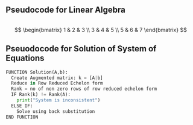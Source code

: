 ## Pseudocode for Linear Algebra

``` python
```

$$
\begin{bmatrix}
1 & 2 & 3 \\
3 & 4 & 5 \\
5 & 6 & 7
\end{bmatrix}
$$

## Pseuodocode for Solution of System of Equations
``` python
FUNCTION Solution(A,b):
  Create Augmented matrix: k = [A|b]
  Reduce in Row Reduced Echelon form
  Rank = no of non zero rows of row reduced echelon form
  IF Rank(k) != Rank(A):
    print("System is inconsistent")
  ELSE IF:
    Solve using back substitution
END FUNCTION
```


